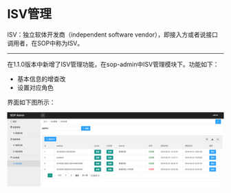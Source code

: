 # ISV管理

ISV：独立软体开发商（independent software vendor），即接入方或者说接口调用者，在SOP中称为ISV。

---

在1.1.0版本中新增了ISV管理功能，在sop-admin中ISV管理模块下。功能如下：

- 基本信息的增查改
- 设置对应角色

界面如下图所示：

![admin预览](images/10085_1.png "10085_1.png")
